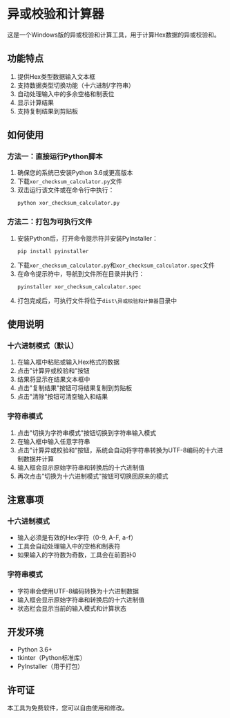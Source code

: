 # 异或校验和计算器

这是一个Windows版的异或校验和计算工具，用于计算Hex数据的异或校验和。

## 功能特点

1. 提供Hex类型数据输入文本框
2. 支持数据类型切换功能（十六进制/字符串）
3. 自动处理输入中的多余空格和制表位
4. 显示计算结果
5. 支持复制结果到剪贴板

## 如何使用

### 方法一：直接运行Python脚本

1. 确保您的系统已安装Python 3.6或更高版本
2. 下载`xor_checksum_calculator.py`文件
3. 双击运行该文件或在命令行中执行：
   ```
   python xor_checksum_calculator.py
   ```

### 方法二：打包为可执行文件

1. 安装Python后，打开命令提示符并安装PyInstaller：
   ```
   pip install pyinstaller
   ```
2. 下载`xor_checksum_calculator.py`和`xor_checksum_calculator.spec`文件
3. 在命令提示符中，导航到文件所在目录并执行：
   ```
   pyinstaller xor_checksum_calculator.spec
   ```
4. 打包完成后，可执行文件将位于`dist\异或校验和计算器`目录中

## 使用说明

### 十六进制模式（默认）
1. 在输入框中粘贴或输入Hex格式的数据
2. 点击"计算异或校验和"按钮
3. 结果将显示在结果文本框中
4. 点击"复制结果"按钮可将结果复制到剪贴板
5. 点击"清除"按钮可清空输入和结果

### 字符串模式
1. 点击"切换为字符串模式"按钮切换到字符串输入模式
2. 在输入框中输入任意字符串
3. 点击"计算异或校验和"按钮，系统会自动将字符串转换为UTF-8编码的十六进制数据并计算
4. 输入框会显示原始字符串和转换后的十六进制值
5. 再次点击"切换为十六进制模式"按钮可切换回原来的模式

## 注意事项

### 十六进制模式
- 输入必须是有效的Hex字符（0-9, A-F, a-f）
- 工具会自动处理输入中的空格和制表符
- 如果输入的字符数为奇数，工具会在前面补0

### 字符串模式
- 字符串会使用UTF-8编码转换为十六进制数据
- 输入框会显示原始字符串和转换后的十六进制值
- 状态栏会显示当前的输入模式和计算状态

## 开发环境

- Python 3.6+
- tkinter（Python标准库）
- PyInstaller（用于打包）

## 许可证

本工具为免费软件，您可以自由使用和修改。